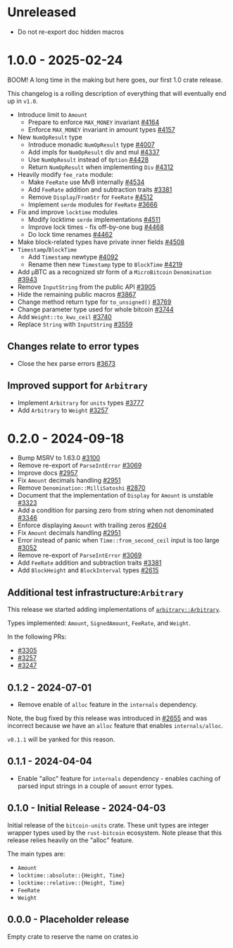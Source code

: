 # Unreleased

- Do not re-export doc hidden macros

# 1.0.0 - 2025-02-24

BOOM! A long time in the making but here goes, our first 1.0 crate release.

This changelog is a rolling description of everything that will eventually end up in `v1.0`.

* Introduce limit to `Amount`
  * Prepare to enforce `MAX_MONEY` invariant [#4164](https://github.com/rust-bitcoin/rust-bitcoin/pull/4164)
  * Enforce `MAX_MONEY` invariant in amount types [#4157](https://github.com/rust-bitcoin/rust-bitcoin/pull/4157)
* New `NumOpResult` type
  * Introduce monadic `NumOpResult` type [#4007](https://github.com/rust-bitcoin/rust-bitcoin/pull/4007)
  * Add impls for `NumOpResult` div and mul [#4337](https://github.com/rust-bitcoin/rust-bitcoin/pull/4337)
  * Use `NumOpResult` instead of `Option` [#4428](https://github.com/rust-bitcoin/rust-bitcoin/pull/4428)
  * Return `NumOpResult` when implementing `Div` [#4312](https://github.com/rust-bitcoin/rust-bitcoin/pull/4312)
* Heavily modify `fee_rate` module:
  * Make `FeeRate` use MvB internally [#4534](https://github.com/rust-bitcoin/rust-bitcoin/pull/4534)
  * Add `FeeRate` addition and subtraction traits [#3381](https://github.com/rust-bitcoin/rust-bitcoin/pull/3381)
  * Remove `Display`/`FromStr` for `FeeRate` [#4512](https://github.com/rust-bitcoin/rust-bitcoin/pull/4512)
  * Implement `serde` modules for `FeeRate` [#3666](https://github.com/rust-bitcoin/rust-bitcoin/pull/3666)
* Fix and improve `locktime` modules
  * Modify locktime `serde` implementations [#4511](https://github.com/rust-bitcoin/rust-bitcoin/pull/4511)
  * Improve lock times - fix off-by-one bug [#4468](https://github.com/rust-bitcoin/rust-bitcoin/pull/4468)
  * Do lock time renames [#4462](https://github.com/rust-bitcoin/rust-bitcoin/pull/4462)
* Make block-related types have private inner fields [#4508](https://github.com/rust-bitcoin/rust-bitcoin/pull/4508)
* `Timestamp`/`BlockTime`
  * Add `Timestamp` newtype [#4092](https://github.com/rust-bitcoin/rust-bitcoin/pull/4092)
  * Rename then new `Timestamp` type to `BlockTime` [#4219](https://github.com/rust-bitcoin/rust-bitcoin/pull/4219)
* Add µBTC as a recognized str form of a `MicroBitcoin` `Denomination` [#3943](https://github.com/rust-bitcoin/rust-bitcoin/pull/3943)
* Remove `InputString` from the public API [#3905](https://github.com/rust-bitcoin/rust-bitcoin/pull/3905)
* Hide the remaining public macros [#3867](https://github.com/rust-bitcoin/rust-bitcoin/pull/3867)
* Change method return type for `to_unsigned()` [#3769](https://github.com/rust-bitcoin/rust-bitcoin/pull/3769)
* Change parameter type used for whole bitcoin [#3744](https://github.com/rust-bitcoin/rust-bitcoin/pull/3744)
* Add `Weight::to_kwu_ceil` [#3740](https://github.com/rust-bitcoin/rust-bitcoin/pull/3740)
* Replace `String` with `InputString` [#3559](https://github.com/rust-bitcoin/rust-bitcoin/pull/3559)

## Changes relate to error types

* Close the hex parse errors [#3673](https://github.com/rust-bitcoin/rust-bitcoin/pull/3673)

## Improved support for `Arbitrary`

* Implement `Arbitrary` for `units` types [#3777](https://github.com/rust-bitcoin/rust-bitcoin/pull/3777)
* Add `Arbitrary` to `Weight` [#3257](https://github.com/rust-bitcoin/rust-bitcoin/pull/3257)

# 0.2.0 - 2024-09-18

* Bump MSRV to 1.63.0 [#3100](https://github.com/rust-bitcoin/rust-bitcoin/pull/3100)
* Remove re-export of `ParseIntError` [#3069](https://github.com/rust-bitcoin/rust-bitcoin/pull/3069)
* Improve docs [#2957](https://github.com/rust-bitcoin/rust-bitcoin/pull/2957)
* Fix `Amount` decimals handling [#2951](https://github.com/rust-bitcoin/rust-bitcoin/pull/2951)
* Remove `Denomination::MilliSatoshi` [#2870](https://github.com/rust-bitcoin/rust-bitcoin/pull/2870)
* Document that the implementation of `Display` for `Amount` is unstable [#3323](https://github.com/rust-bitcoin/rust-bitcoin/pull/3323)
* Add a condition for parsing zero from string when not denominated [#3346](https://github.com/rust-bitcoin/rust-bitcoin/pull/3346)
* Enforce displaying `Amount` with trailing zeros [#2604](https://github.com/rust-bitcoin/rust-bitcoin/pull/2604)
* Fix `Amount` decimals handling [#2951](https://github.com/rust-bitcoin/rust-bitcoin/pull/2951)
* Error instead of panic when `Time::from_second_ceil` input is too large [#3052](https://github.com/rust-bitcoin/rust-bitcoin/pull/3052)
* Remove re-export of `ParseIntError` [#3069](https://github.com/rust-bitcoin/rust-bitcoin/pull/3069)
* Add `FeeRate` addition and subtraction traits [#3381](https://github.com/rust-bitcoin/rust-bitcoin/pull/3381)
* Add `BlockHeight` and `BlockInterval` types [#2615](https://github.com/rust-bitcoin/rust-bitcoin/pull/2615)

## Additional test infrastructure:`Arbitrary`

This release we started adding implementations of
[`arbitrary::Arbitrary`](https://docs.rs/arbitrary/latest/arbitrary/trait.Arbitrary.html).

Types implemented: `Amount`, `SignedAmount`, `FeeRate`, and `Weight`.

In the following PRs:

* [#3305](https://github.com/rust-bitcoin/rust-bitcoin/pull/3015)
* [#3257](https://github.com/rust-bitcoin/rust-bitcoin/pull/3257)
* [#3247](https://github.com/rust-bitcoin/rust-bitcoin/pull/3274)

## 0.1.2 - 2024-07-01

* Remove enable of `alloc` feature in the `internals` dependency.

Note, the bug fixed by this release was introduced in
[#2655](https://github.com/rust-bitcoin/rust-bitcoin/pull/2655) and
was incorrect because we have an `alloc` feature that enables
`internals/alloc`.

`v0.1.1` will be yanked for this reason.

## 0.1.1 - 2024-04-04

* Enable "alloc" feature for `internals` dependency - enables caching
  of parsed input strings in a couple of `amount` error types.

## 0.1.0 - Initial Release - 2024-04-03

Initial release of the `bitcoin-units` crate. These unit types are
integer wrapper types used by the `rust-bitcoin` ecosystem. Note
please that this release relies heavily on the "alloc" feature.

The main types are:

- `Amount`
- `locktime::absolute::{Height, Time}`
- `locktime::relative::{Height, Time}`
- `FeeRate`
- `Weight`

## 0.0.0 - Placeholder release

Empty crate to reserve the name on crates.io

